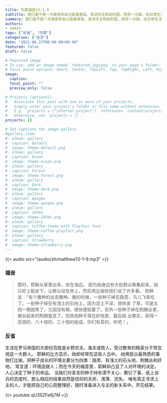```yaml
---
title: 玛窦福音13:1-9
subtitle: 我们是不是一方面宣称自己是基督徒，宣讲天主和祂的国，而另一方面，在日常生活中没有用耶稣基督博爱、神贫、服从、谦卑的精神见证福音的价值？
summary: 我们是不是一方面宣称自己是基督徒，宣讲天主和祂的国，而另一方面，在日常生活中没有用耶稣基督博爱、神贫、服从、谦卑的精神见证福音的价值？
authors:
- admin
tags: ["反省", "玛窦"]
categories: ["圣言"]
date: "2021-06-23T00:00:00+08:00"
featured: false
draft: false

# Featured image
# To use, add an image named `featured.jpg/png` to your page's folder.
# Focal point options: Smart, Center, TopLeft, Top, TopRight, Left, Right, BottomLeft, Bottom, BottomRight
image:
  caption:
  focal_point: ""
  preview_only: false

# Projects (optional).
#   Associate this post with one or more of your projects.
#   Simply enter your project's folder or file name without extension.
#   E.g. `projects = ["internal-project"]` references `content/project/deep-learning/index.md`.
#   Otherwise, set `projects = []`.
projects: []

# Set captions for image gallery.
#gallery_item:
#- album: gallery
#  caption: Default
#  image: theme-default.png
#- album: gallery
#  caption: Ocean
#  image: theme-ocean.png
#- album: gallery
#  caption: Forest
#  image: theme-forest.png
#- album: gallery
#  caption: Dark
#  image: theme-dark.png
#- album: gallery
#  caption: Apogee
#  image: theme-apogee.png
#- album: gallery
#  caption: 1950s
#  image: theme-1950s.png
#- album: gallery
#  caption: Coffee theme with Playfair font
#  image: theme-coffee-playfair.png
#- album: gallery
#  caption: Strawberry
#  image: theme-strawberry.png
---
```


{{< audio src="/audio/zh/matthew13-1-9.mp3" >}}

### 福音
> 那时，耶稣从家里出来，坐在海边。 因为祂身边有大批群众聚集起来，祂只好上船坐下，让群众站在岸上，然后用比喻给他们说了许多事。 耶稣说：「有个撒种的出去撒种。撒的时候，一些种子掉在路旁，鸟儿飞来吃了。一些种子掉在有浅土的石地上，因为泥土不深，很快发 了芽，可是太阳一晒就焦了，又因没有根，很快便枯萎了。另外一些种子掉在荆棘丛里，被长起来的荆棘窒息了。但其他种子落在好地里，最后结 出果实，获得一百倍的、六十倍的、三十倍的收成。你们有耳的，听吧！」

### 反省
生活在罗马帝国的大部份百姓是乡野农夫、渔夫或牧人，受过教育的精英分子常忽视这一大群人。 耶稣的比方显示，祂却经常在这些人当中。 祂用民众最熟悉的事物打比喻，把种子成长的环境主要分为四类：路旁、有浅土的石头地、荆棘丛和好地。 常言道：环境造就人；而在今天的福音里，耶稣却凸显了人对环境的决定。 人心决定了种子的命运。 当我们对圣言的种子持有漠不关心、敷衍了事、纸上谈兵的态度时，那么相应的结果自然是信仰的夭折、浅薄、流失。 唯有真正寻求上主的人，才能把自己的心田整理好，随时准备进入与主的新关系中，开花结果。

{{< youtube qU3SZFe6j7M >}}
